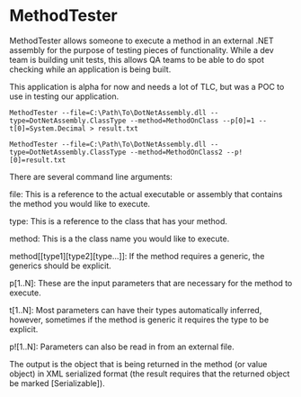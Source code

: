 MethodTester
============

MethodTester allows someone to execute a method in an external .NET assembly for the purpose of testing pieces of functionality.  While a dev team is building unit tests, this allows QA teams to be able to do spot checking while an application is being built.

This application is alpha for now and needs a lot of TLC, but was a POC to use in testing our application.

    MethodTester --file=C:\Path\To\DotNetAssembly.dll --type=DotNetAssembly.ClassType --method=MethodOnClass --p[0]=1 --t[0]=System.Decimal > result.txt
	
	MethodTester --file=C:\Path\To\DotNetAssembly.dll --type=DotNetAssembly.ClassType --method=MethodOnClass2 --p![0]=result.txt

There are several command line arguments:

file: This is a reference to the actual executable or assembly that contains the method you would like to execute.

type: This is a reference to the class that has your method.

method: This is a the class name you would like to execute.

method[[type1][type2][type...]]: If the method requires a generic, the generics should be explicit.

p[1..N]: These are the input parameters that are necessary for the method to execute.

t[1..N]: Most parameters can have their types automatically inferred, however, sometimes if the method is generic it requires the type to be explicit.

p![1..N]: Parameters can also be read in from an external file.

The output is the object that is being returned in the method (or value object) in XML serialized format (the result requires that the returned object be marked [Serializable]).
